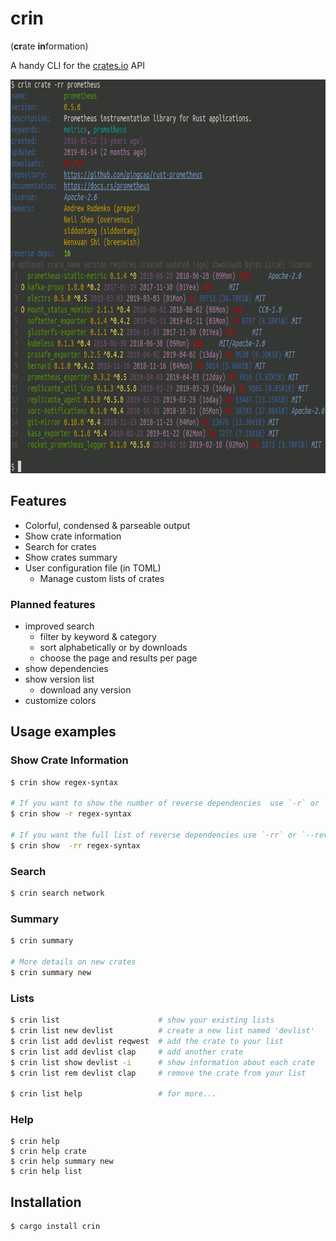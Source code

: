 # crin

(**cr**ate **in**formation)

A handy CLI for the [crates.io](https://crates.io) API

<img src="https://github.com/joseluis/crin/blob/master/res/screenshot.png?raw=true" width="860"  height="630"/>

## Features

- Colorful, condensed & parseable output
- Show crate information
- Search for crates
- Show crates summary
- User configuration file (in TOML)
  - Manage custom lists of crates

### Planned features

- improved search
  - filter by keyword & category
  - sort alphabetically or by downloads
  - choose the page and results per page
- show dependencies
- show version list
  - download any version
- customize colors

## Usage examples

### Show Crate Information
```sh
$ crin show regex-syntax

# If you want to show the number of reverse dependencies  use `-r` or `--reverse`:
$ crin show -r regex-syntax

# If you want the full list of reverse dependencies use `-rr` or `--reverse --reverse`:
$ crin show  -rr regex-syntax
```

### Search
```sh
$ crin search network
```


### Summary

```sh
$ crin summary

# More details on new crates
$ crin summary new
```

### Lists

```sh
$ crin list                      # show your existing lists
$ crin list new devlist          # create a new list named 'devlist'
$ crin list add devlist reqwest  # add the crate to your list
$ crin list add devlist clap     # add another crate
$ crin list show devlist -i      # show information about each crate
$ crin list rem devlist clap     # remove the crate from your list

$ crin list help                 # for more...
```


### Help
```
$ crin help
$ crin help crate
$ crin help summary new
$ crin help list
```

## Installation

```sh
$ cargo install crin
```

